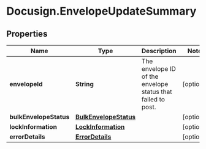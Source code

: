 # Docusign.EnvelopeUpdateSummary

## Properties
Name | Type | Description | Notes
------------ | ------------- | ------------- | -------------
**envelopeId** | **String** | The envelope ID of the envelope status that failed to post. | [optional] 
**bulkEnvelopeStatus** | [**BulkEnvelopeStatus**](BulkEnvelopeStatus.md) |  | [optional] 
**lockInformation** | [**LockInformation**](LockInformation.md) |  | [optional] 
**errorDetails** | [**ErrorDetails**](ErrorDetails.md) |  | [optional] 


